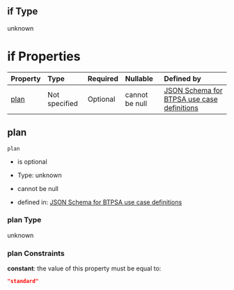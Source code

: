 ## if Type

unknown

# if Properties

| Property      | Type          | Required | Nullable       | Defined by                                                                                                                                                                                                                                  |
| :------------ | :------------ | :------- | :------------- | :------------------------------------------------------------------------------------------------------------------------------------------------------------------------------------------------------------------------------------------ |
| [plan](#plan) | Not specified | Optional | cannot be null | [JSON Schema for BTPSA use case definitions](btpsa-usecase-properties-services-items-allof-1-then-allof-85-then-allof-1-if-properties-plan.md "undefined#/properties/services/items/allOf/1/then/allOf/85/then/allOf/1/if/properties/plan") |

## plan



`plan`

*   is optional

*   Type: unknown

*   cannot be null

*   defined in: [JSON Schema for BTPSA use case definitions](btpsa-usecase-properties-services-items-allof-1-then-allof-85-then-allof-1-if-properties-plan.md "undefined#/properties/services/items/allOf/1/then/allOf/85/then/allOf/1/if/properties/plan")

### plan Type

unknown

### plan Constraints

**constant**: the value of this property must be equal to:

```json
"standard"
```
